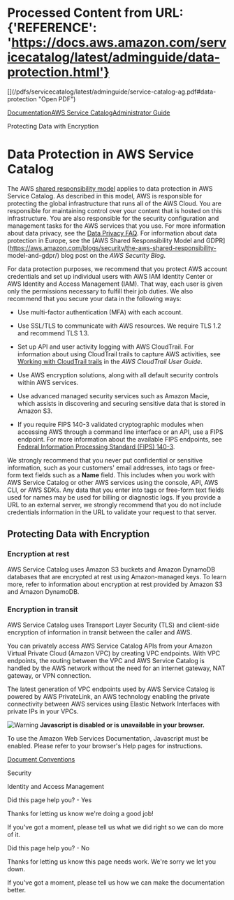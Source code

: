 # Processed Content from URL: {'REFERENCE': 'https://docs.aws.amazon.com/servicecatalog/latest/adminguide/data-protection.html'}

[](/pdfs/servicecatalog/latest/adminguide/service-catalog-ag.pdf#data-
protection "Open PDF")

[Documentation](/index.html)[AWS Service
Catalog](/servicecatalog/index.html)[Administrator Guide](introduction.html)

Protecting Data with Encryption

# Data Protection in AWS Service Catalog

The AWS [shared responsibility
model](https://aws.amazon.com/compliance/shared-responsibility-model/) applies
to data protection in AWS Service Catalog. As described in this model, AWS is
responsible for protecting the global infrastructure that runs all of the AWS
Cloud. You are responsible for maintaining control over your content that is
hosted on this infrastructure. You are also responsible for the security
configuration and management tasks for the AWS services that you use. For more
information about data privacy, see the [Data Privacy
FAQ](https://aws.amazon.com/compliance/data-privacy-faq/). For information
about data protection in Europe, see the [AWS Shared Responsibility Model and
GDPR](https://aws.amazon.com/blogs/security/the-aws-shared-responsibility-
model-and-gdpr/) blog post on the _AWS Security Blog_.

For data protection purposes, we recommend that you protect AWS account
credentials and set up individual users with AWS IAM Identity Center or AWS
Identity and Access Management (IAM). That way, each user is given only the
permissions necessary to fulfill their job duties. We also recommend that you
secure your data in the following ways:

  * Use multi-factor authentication (MFA) with each account.

  * Use SSL/TLS to communicate with AWS resources. We require TLS 1.2 and recommend TLS 1.3.

  * Set up API and user activity logging with AWS CloudTrail. For information about using CloudTrail trails to capture AWS activities, see [Working with CloudTrail trails](https://docs.aws.amazon.com/awscloudtrail/latest/userguide/cloudtrail-trails.html) in the _AWS CloudTrail User Guide_.

  * Use AWS encryption solutions, along with all default security controls within AWS services.

  * Use advanced managed security services such as Amazon Macie, which assists in discovering and securing sensitive data that is stored in Amazon S3.

  * If you require FIPS 140-3 validated cryptographic modules when accessing AWS through a command line interface or an API, use a FIPS endpoint. For more information about the available FIPS endpoints, see [Federal Information Processing Standard (FIPS) 140-3](https://aws.amazon.com/compliance/fips/).

We strongly recommend that you never put confidential or sensitive
information, such as your customers' email addresses, into tags or free-form
text fields such as a **Name** field. This includes when you work with AWS
Service Catalog or other AWS services using the console, API, AWS CLI, or AWS
SDKs. Any data that you enter into tags or free-form text fields used for
names may be used for billing or diagnostic logs. If you provide a URL to an
external server, we strongly recommend that you do not include credentials
information in the URL to validate your request to that server.

## Protecting Data with Encryption

### Encryption at rest

AWS Service Catalog uses Amazon S3 buckets and Amazon DynamoDB databases that
are encrypted at rest using Amazon-managed keys. To learn more, refer to
information about encryption at rest provided by Amazon S3 and Amazon
DynamoDB.

### Encryption in transit

AWS Service Catalog uses Transport Layer Security (TLS) and client-side
encryption of information in transit between the caller and AWS.

You can privately access AWS Service Catalog APIs from your Amazon Virtual
Private Cloud (Amazon VPC) by creating VPC endpoints. With VPC endpoints, the
routing between the VPC and AWS Service Catalog is handled by the AWS network
without the need for an internet gateway, NAT gateway, or VPN connection.

The latest generation of VPC endpoints used by AWS Service Catalog is powered
by AWS PrivateLink, an AWS technology enabling the private connectivity
between AWS services using Elastic Network Interfaces with private IPs in your
VPCs.

![Warning](https://d1ge0kk1l5kms0.cloudfront.net/images/G/01/webservices/console/warning.png)
**Javascript is disabled or is unavailable in your browser.**

To use the Amazon Web Services Documentation, Javascript must be enabled.
Please refer to your browser's Help pages for instructions.

[Document Conventions](/general/latest/gr/docconventions.html)

Security

Identity and Access Management

Did this page help you? - Yes

Thanks for letting us know we're doing a good job!

If you've got a moment, please tell us what we did right so we can do more of
it.

Did this page help you? - No

Thanks for letting us know this page needs work. We're sorry we let you down.

If you've got a moment, please tell us how we can make the documentation
better.

